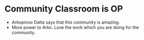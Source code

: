 # Community Classroom is OP

- Arkoprovo Datta says that this community is amazing.
- More power to Arko. Love the work which you are doing for the community.
